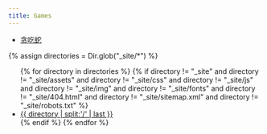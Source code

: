 ```yaml
---
title: Games
---
```


- [贪吃蛇](/games/snake)

{% assign directories = Dir.glob("_site/*") %}

<ul>
  {% for directory in directories %}
    {% if directory != "_site" and directory != "_site/assets" and directory != "_site/css" and directory != "_site/js" and directory != "_site/img" and directory != "_site/fonts" and directory != "_site/404.html" and directory != "_site/sitemap.xml" and directory != "_site/robots.txt" %}
      <li><a href="{{ site.baseurl }}/{{ directory | split:'/' | last }}">{{ directory | split:'/' | last }}</a></li>
    {% endif %}
  {% endfor %}
</ul>
